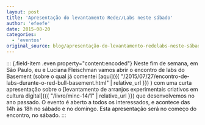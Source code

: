 ```yaml
---
layout: post
title: 'Apresentação do levantamento Rede//Labs neste sábado'
author: 'efeefe'
date: 2015-08-20
categories:
  - 'eventos'
original_source: blog/apresentação-do-levantamento-redelabs-neste-sábado.html
---
```


::: {.field-item .even property="content:encoded"}
Neste fim de semana, em São Paulo, eu e Luciana Fleischman vamos abrir o encontro de labs do Basement (sobre o qual já comentei [aqui]({{ "/2015/07/27/encontro-de-labs-durante-o-red-bull-basement.html" | relative_url }}) ) com uma curta apresentação sobre o [levantamento de arranjos experimentais criativos em cultura digital]({{ "/livro/minc-14/1" \| relative_url }}) que desenvolvemos no ano passado. O evento é aberto a todos os interessados, e acontece das 14h às 18h no sábado e no domingo. Esta apresentação será no começo do encontro, no sábado.
:::
